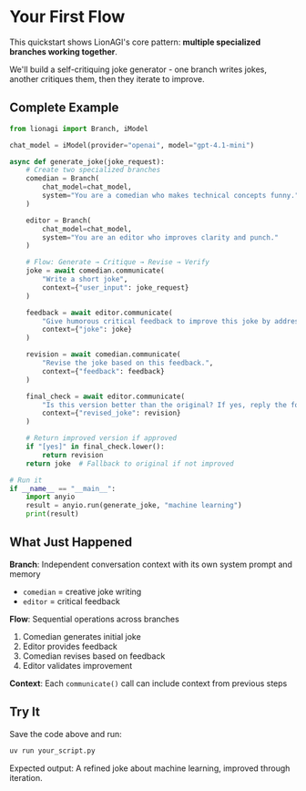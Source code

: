 # Your First Flow

This quickstart shows LionAGI's core pattern: **multiple specialized branches working together**.

We'll build a self-critiquing joke generator - one branch writes jokes, another critiques them, then they iterate to improve.

## Complete Example

```python
from lionagi import Branch, iModel

chat_model = iModel(provider="openai", model="gpt-4.1-mini")

async def generate_joke(joke_request):
    # Create two specialized branches
    comedian = Branch(
        chat_model=chat_model,
        system="You are a comedian who makes technical concepts funny."
    )

    editor = Branch(
        chat_model=chat_model,
        system="You are an editor who improves clarity and punch."
    )

    # Flow: Generate → Critique → Revise → Verify
    joke = await comedian.communicate(
        "Write a short joke",
        context={"user_input": joke_request}
    )

    feedback = await editor.communicate(
        "Give humorous critical feedback to improve this joke by addressing clarity and punch.",
        context={"joke": joke}
    )

    revision = await comedian.communicate(
        "Revise the joke based on this feedback.",
        context={"feedback": feedback}
    )

    final_check = await editor.communicate(
        "Is this version better than the original? If yes, reply the following token (including the square brackets) '[YES]' only, otherwise elaborate on why not without including the token.",
        context={"revised_joke": revision}
    )

    # Return improved version if approved
    if "[yes]" in final_check.lower():
        return revision
    return joke  # Fallback to original if not improved

# Run it
if __name__ == "__main__":
    import anyio
    result = anyio.run(generate_joke, "machine learning")
    print(result)
```

## What Just Happened

**Branch**: Independent conversation context with its own system prompt and memory
- `comedian` = creative joke writing
- `editor` = critical feedback

**Flow**: Sequential operations across branches
1. Comedian generates initial joke
2. Editor provides feedback
3. Comedian revises based on feedback
4. Editor validates improvement

**Context**: Each `communicate()` call can include context from previous steps

## Try It

Save the code above and run:
```bash
uv run your_script.py
```

Expected output: A refined joke about machine learning, improved through iteration.
